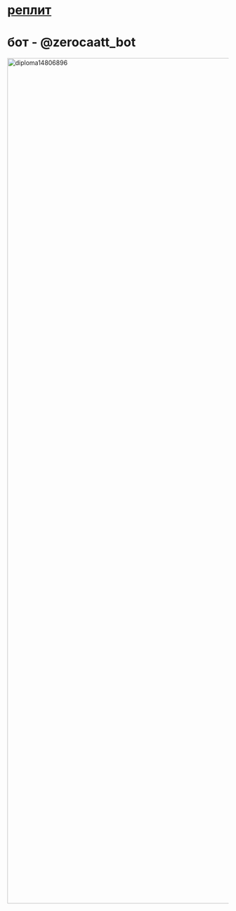 # [реплит](https://replit.com/@son4ez1/tgbotZierokot)

# бот - @zerocaatt_bot

<img width="1920" alt="diploma14806896" src="https://github.com/son4ez1/6sem/assets/113089517/869fbffd-a864-4307-9f45-dde828f61911">

